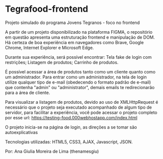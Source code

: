 # Tegrafood-frontend
Projeto simulado do programa Jovens Tegranos - foco no frontend

A partir de um projeto disponibilizado na plataforma FIGMA, o repositório em questão apresenta uma estruturação frontend e manipulação de DOM. Há certeza de boa experiência em navegadores como Brave, Google Chrome, Internet Explorer e Microsoft Edge.

Durante sua experiência, será possível encontrar: Tela fake de login com restrições; Listagem de produtos; Carrinho de produtos.

É possível acessar a área de produtos tanto como um cliente quanto como um administrador. Para entrar como um administrador, na tela de login utilize qualquer tipo de e-mail (obedecendo o formato padrão de e-mail) que contenha "admin" ou "administrator", demais emails te redirecionarão para a área de cliente.

Para visualizar a listagem de produtos, devido ao uso de XMLHttpRequest é necessário que o projeto seja executado acompanhado de algum tipo de servidor, para facilitar a experiência, você pode acessar o projeto completo por esse url: https://testing-food.000webhostapp.com/index.html

O projeto inicia-se na página de login, as direções a se tomar são autoexplicativas

Tecnologias utilizadas: HTML5, CSS3, AJAX, Javascript, JSON.


Por: Ana Giulia Moreira de Lima (thenamesgiu)
